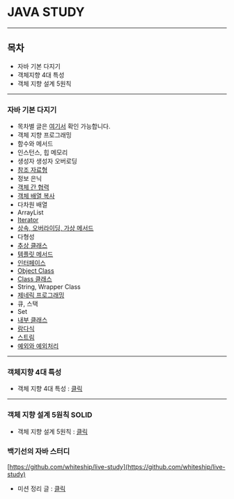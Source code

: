 # JAVA STUDY
----
## 목차

- 자바 기본 다지기
- 객체지향 4대 특성
- 객체 지향 설계 5원칙

----
### 자바 기본 다지기

- 목차별 글은 [여기서](https://www.notion.so/7921a69676f04fd3a0c8b1973662efbd?v=f8557a056b284a05bced3a7d53b621f8)
확인 가능합니다.
- 객체 지향 프로그래밍
- 함수와 메서드
- 인스턴스, 힙 메모리
- 생성자 생성자 오버로딩
- [참조 자료형](https://github.com/yhh1056/javaStudy/tree/master/studyJava/src/referenceDatatype)
- 정보 은닉
- [객체 간 협력](https://github.com/yhh1056/javaStudy/tree/master/studyJava/src/objectCooperation)
- [객체 배열 복사](https://github.com/yhh1056/javaStudy/tree/master/studyJava/src)
- 다차원 배열
- ArrayList
- [Iterator](https://github.com/yhh1056/javaStudy/tree/master/studyJava/src/arraylistPra)
- [상속, 오버라이딩, 가상 메서드](https://github.com/yhh1056/javaStudy/tree/master/studyJava/src/inheritence)
- 다형성
- [추상 클래스](https://github.com/yhh1056/javaStudy/tree/master/studyJava/src/abstractPra)
- [템플릿 메서드](https://github.com/yhh1056/javaStudy/tree/master/studyJava/src/templetMehodPra)
- [인터페이스](https://github.com/yhh1056/javaStudy/tree/master/studyJava/src/interfacePra)
- [Object Class](https://github.com/yhh1056/javaStudy/tree/master/studyJava/src/ObjectPra)
- [Class 클래스](https://github.com/yhh1056/javaStudy/tree/master/studyJava/src/classPra)
- String, Wrapper Class
- [제네릭 프로그래밍](https://github.com/yhh1056/javaStudy/tree/master/studyJava/src/genericPra)
- 큐, 스택
- Set
- [내부 클래스](https://github.com/yhh1056/javaStudy/tree/master/studyJava/src/innerClassPra)
- [람다식](https://github.com/yhh1056/javaStudy/tree/master/studyJava/src/lamdaPra)
- [스트림](https://github.com/yhh1056/javaStudy/tree/master/studyJava/src/streamPra)
- [예외와 예외처리](https://github.com/yhh1056/javaStudy/tree/master/studyJava/src/exeptionPra) 

---
### 객체지향 4대 특성

- 객체 지향 4대 특성 : [클릭](https://www.notion.so/4-f364b72c0f2e49e8b37b4dc401298a9c)

---

### 객체 지향 설계 5원칙 SOLID

- 객체 지향 설계 5원칙 : [클릭](https://www.notion.so/5-SOLID-4c7c861d9c6d4a678912e4bcc86f3f0e)

### 백기선의 자바 스터디

[https://github.com/whiteship/live-study](https://github.com/whiteship/live-study)

- 미션 정리 글 : [클릭](https://www.notion.so/aeno/d5488a2716b341ddbefdd2f8c1d3bee5?v=bcca2db39dfc4d74a603c76772e45313)
